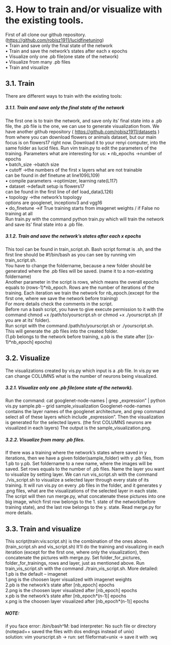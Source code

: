 # 3. How to train and/or visualize with the existing tools.
First of all clone our github repository. (https://github.com/robisz1911/lucidfinetuning)<br/>
• Train and save only the final state of the network<br/>
• Train and save the network’s states after each x epochs<br/>
• Visualize only one .pb file(one state of the network)<br/>
• Visualize from many .pb files<br/>
• Train and visualize
## 3.1. Train
There are different ways to train with the existing tools:<br/>

##### 3.1.1. Train and save only the final state of the network
The first one is to train the network, and save only its’ final state into a .pb file, the .pb file is the one, we can use to generate visualization from.
We have another github repository ( https://github.com/robisz1911/datasets ) from where you can download flowers or animals dataset, but our main focus is on flowers17 right now.
Download it to your renyi computer, into the same folder as lucid files.
Run vim train.py to edit the parameters of the training.
Parameters what are interesting for us:
•	nb_epochs ->number of epochs<br/>
•	batch_size	->batch size<br/>
•	cutoff	->the numbers of the first x layers what are not trainable<br/>
can be found in def finetune at line109(L109)<br/>
•	compile parameters	->optimizer, learning rate(L117)<br/>
•	dataset	->default setup is flowers17<br/>
can be found in the first line of def load_data(L126)<br/>
•	topology	->the network’s topology<br/>
options are googlenet, inceptionv3 and vgg16<br/>
•	do_finetune	->if True training starts from imagenet weights / if False no training at all<br/>
Run train.py with the command python train.py which will train the network and save its’ final state into a .pb file.

##### 3.1.2. Train and save the network’s states after each x epochs
This tool can be found in train_script.sh. Bash script format is .sh, and the first line should be #!/bin/bash as you can see by running vim train_script.sh.<br/>
You have to change the foldername, because a new folder should be generated where the .pb files will be saved. (name it to a non-existing foldername)<br/>
Another parameter in the script is rows, which means the overall epochs equals to (rows-1)*nb_epoch. Rows are the number of iterations of the training. Each iteration we train the network for nb_epoch.(except for the first one, where we save the network before training)<br/>
For more details check the comments in the script.<br/>
Before run a bash script, you have to give execute permission to it with the command chmod +x /path/to/yourscript.sh or chmod +x ./yourscript.sh (if you are at its’ folder).<br/>
Run script with the command /path/to/yourscript.sh or ./yourscript.sh.<br/>
This will generate the .pb files into the created folder.<br/>
(1.pb belongs to the network before training, x.pb is the state after [(x-1)*nb_epoch] epochs)<br/>

## 3.2. Visualize
The visualizations created by vis.py which input is a .pb file.
In vis.py we can change COLUMNS what is the number of neurons being visualized.
##### 3.2.1. Visualize only one .pb file(one state of the network).
Run the command:
cat googlenet-node-names | grep „expression” | python vis.py sample.pb – grid sample_visualization
Googlenet-node-names contains the layer names of the googlenet architecture, and grep command select all of these layers which include „expression”.
Then the visualization is generated for the selected layers. (the first COLUMNS neurons are visualized in each layers)
The output is the sample_visualization.png.
##### 3.2.2. Visualize from many .pb files.
If there was a training where the network’s states where saved in y iterations, then we have a given folder(sample_folder) with y .pb files, from 1.pb to y.pb.
Set foldername to a new name, where the images will be saved.
Set rows equals to the number of .pb files. Name the layer you want to visualize by setting layer.
We can run vis_script.sh with the command ./vis_script.sh to visualize a selected layer through every state of its training.
It will run vis.py on every .pb files in the folder, and it generates y .png files, what are the 
visualizations of the selected layer in each state.
The script will then run merge.py, what concatenate these pictures into one big image, which first row belongs to the 1. state of the network(before training state), and the last row belongs to the y. state. Read merge.py for more details.
## 3.3. Train and visualize
This script(train:vis:script.sh) is the combination of the ones above. (train_script.sh and vis_script.sh)
It’ll do the training and visualizing in each iteration (except for the first one, where only the visualization), then concatenate the pictures with merge.py.
Set folder_for_pictures, folder_for_trainings, rows and layer, just as mentioned above.
Run train_vis_script.sh with the command ./train_vis_script.sh.
More detailed:<br/>
1.pb is the default – imagenet<br/>
1.png is the choosen layer visualized with imagenet weights<br/>
2.pb is the network’s state after [nb_epoch] epochs<br/>
2.png is the choosen layer visualized after [nb_epoch] epochs<br/>
x.pb is the network’s state after [nb_epoch*(n-1)] epochs<br/>
x.png is the choosen layer visualized after [nb_epoch*(n-1)] epochs<br/>

##### NOTE: #####
if you face error:  /bin/bash^M: bad interpreter: No such file or directory<br/>
(notepad++ saved the files with dos endings instead of unix)<br/>
solution:  vim yourscript.sh -> run: set fileformat=unix -> save it with :wq
